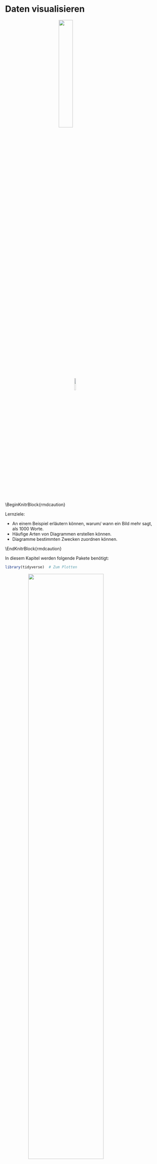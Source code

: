


# Daten visualisieren


<img src="images/FOM.jpg" width="30%" style="display: block; margin: auto;" />

<img src="images/licence.png" width="10%" style="display: block; margin: auto;" />



\BeginKnitrBlock{rmdcaution}<div class="rmdcaution">Lernziele:

- An einem Beispiel erläutern können, warum/ wann ein Bild mehr sagt, als 1000 Worte.
- Häufige Arten von Diagrammen erstellen können.
- Diagramme bestimmten Zwecken zuordnen können.

</div>\EndKnitrBlock{rmdcaution}


In diesem Kapitel werden folgende Pakete benötigt:

```r
library(tidyverse)  # Zum Plotten
```


<img src="images/visualisieren/Visualisieren.png" width="70%" style="display: block; margin: auto;" />


Dieses Kapitel erläutert das Daten visualisieren anhand des R-Pakets `ggplot2`.

## Ein Bild sagt mehr als 1000 Worte


Ein Bild sagt bekanntlich mehr als 1000 Worte. Schauen wir uns zur Verdeutlichung das berühmte Beispiel von Anscombe^[https://de.wikipedia.org/wiki/Anscombe-Quartett] an. Es geht hier um vier Datensätze mit zwei Variablen (Spalten; X und Y). Offenbar sind die Datensätze praktisch identisch: Alle X haben den gleichen Mittelwert und die gleiche Varianz; dasselbe gilt für die Y. Die Korrelation zwischen X und Y ist in allen vier Datensätzen gleich. Allerdings erzählt eine Visualisierung der vier Datensätze eine ganz andere Geschichte.


<div class="figure" style="text-align: center">
<img src="images/visualisieren/anscombe.png" alt="Das Anscombe-Quartett" width="70%" />
<p class="caption">(\#fig:fig-anscombe)Das Anscombe-Quartett</p>
</div>


Offenbar "passieren" in den vier Datensätzen gänzlich unterschiedliche Dinge. Dies haben die Statistiken nicht aufgedeckt; erst die Visualisierung erhellte uns... Kurz: Die Visualisierung ist ein unverzichtbares Werkzeug, um zu verstehen, was in einem Datensatz (und damit in der zugrunde liegenden "Natur") passiert. 

Eine coole Variante mit der gleichen Botschaft findet sich [hier](https://www.autodeskresearch.com/publications/samestats) bzw. mit einer Animation [hier](https://d2f99xq7vri1nk.cloudfront.net/DinoSequentialSmaller.gif); vgl. Matejka & Fitzmaurice [-@matejka2017same].


Es gibt viele Möglichkeiten, Daten zu visualisieren (in R). Wir werden uns hier auf einen Weg bzw. ein Paket konzentrieren, der komfortabel, aber mächtig ist und gut zum Prinzip des Durchpfeifens passt: `ggplot2`^["gg" steht für "grammer of graphics" nach einem Buch von Wilkinson[-@wilkinson2006grammar]; "plot" steht für "to plot", also ein Diagramm erstellen ("plotten"); vgl. https://en.wikipedia.org/wiki/Ggplot2].


## Die Anatomie eines Diagramms

`ggplot2` unterscheidet folgende Bestandteile ("Anatomie") eines Diagramms (vgl. Abb. \@ref(fig:fig-anatomie)):

- Daten
- Abbildende Aspekte (Achsen, Farben, ...)
- Geome (statistische Bilder wie Punkte, Linien, Boxplots, ...)


<div class="figure" style="text-align: center">
<img src="images/visualisieren/anatomie_diagramm_crop.jpg" alt="Anatomie eines Diagramms" width="70%" />
<p class="caption">(\#fig:fig-anatomie)Anatomie eines Diagramms</p>
</div>

Bei *Daten* muss ein Dataframe angegeben werden. Zu den *abbildenden Aspekte* (in `ggplot2` als "aesthetics" bzw. `aes` bezeichnet) zählen vor allem die Achsen, aber auch Farben u.a. Was ist mit abbildend gemeint? Weist man einer Achse einen Variable zu, so wird jede Ausprägung der Variablen einer Ausprägung der Achse zugeordnet (welcher Wert genau entscheidet `ggplot2` für uns, wenn wir es nicht explizieren). Mit *Geom* ist das eigentlich Art von "Bild" gemeint, wie Punkt, Linie oder Boxplot (vgl. Abschnitt \@ref(geome)).

>    Erstellt `ggplot2` ein Diagramm, so ordnet es Spalten den Bestandteilen des zu erzeugenden Diagramms zu (auch "mapping" genannt). 

## Einstieg in `ggplot2` - `qplot`

Los geht's! Laden wir zuerst den Datensatz `movies`.


```r
movies <- read.csv("data/movies.csv")
```



```r
qplot(x = year, y = budget, geom = "point", data = movies)
```

<div class="figure" style="text-align: center">
<img src="050_Daten_visualisieren_files/figure-html/fig-movies-1.png" alt="Mittleres Budget pro Jahr" width="70%" />
<p class="caption">(\#fig:fig-movies)Mittleres Budget pro Jahr</p>
</div>

Schauen wir uns den Befehl `qplot` etwas näher an. Wie ist er aufgebaut?


\BeginKnitrBlock{rmdpseudocode}<div class="rmdpseudocode">`qplot`: Erstelle schnell (q wie quick in `qplot`) mal einen Plot (engl. "plot": Diagramm).    
`x`: Der X-Achse soll die Variable "year" zugeordnet werden.    
`y`: Der Y-Achse soll die Variable "budget" zugeorndet werden.  
`geom`: ("geometriches Objekt") Gemalt werden sollen Punkte und zwar pro Beobachtung (hier: Film) ein Punkt; nicht etwa Linien oder Boxplots.
`data`: Als Datensatz bitte `movies` verwenden.  
</div>\EndKnitrBlock{rmdpseudocode}



Offenbar geht die Schwere in den Budgets auseinander; außerdem scheint das Budget größer zu werden. Genau kann man es aber schlecht erkennen in diesem Diagramm. Besser ist es vielleicht die Daten pro Jahr zusammenzufassen in einem Geom und dann diese Geome zu vergleichen:


```r
qplot(x = factor(year), y = budget, geom = "boxplot", data = movies)
```

<img src="050_Daten_visualisieren_files/figure-html/unnamed-chunk-5-1.png" width="70%" style="display: block; margin: auto;" />

Übrigens: `factor(year)` wird benötigt, um aus `year` eine nominalskalierte Variable zu machen. Nur bei nominalskalierten Variablen auf der X-Achse zeichnet `qplot` mehrere Boxplots nebeneinander.

Es sind zu viele Jahre, das macht das Diagramm unübersichtlich. Besser wäre es, Jahrzehnte dazustellen:


```r
movies$Jahrzehnt <- (movies$year / 10) %>% trunc 

movies$Jahrzehnt <- movies$Jahrzehnt * 10
```

Um Jahrzehnte darzustellen müssen wir sozusagen die letzte Jahresziffer "abhacken": "1978" wird zu "178". Das erreichen wir in dem wir die Jahreszahl durch 10 teilen und dann den Rest unter den Tisch fallen lassen (trunkieren, `trunc`). 

Ok, auf ein Neues (Abb. \@ref(fig:fig-movies-jahrzehnt)):


```r

qplot(x = factor(Jahrzehnt), y = budget, geom = "boxplot", data = movies)
```

<div class="figure" style="text-align: center">
<img src="050_Daten_visualisieren_files/figure-html/fig-movies-jahrzehnt-1.png" alt="Film-Budgets über die die Jahrzehnte" width="70%" />
<p class="caption">(\#fig:fig-movies-jahrzehnt)Film-Budgets über die die Jahrzehnte</p>
</div>

Aha, gut. Interessanterweise sanken die Budgets gegen Ende unserer Datenreihe; das ist aber vielleicht nur ein Zufallsrauschen.

"q" in `qplot` steht für "quick". Tatsächlich hat `qplot` einen großen Bruder, `ggplot`^[Achtung: Nicht `qqplot`, nicht `ggplot2`, nicht `gplot`...], der deutlich mehr Funktionen aufweist - und daher auch die umfangreichere (komplexere) Syntax. Fangen wir mit `qplot` an.


Diese Syntax des letzten Beispiels ist recht einfach, nämlich:


```r
qplot (x = X_Achse, y = Y_Achse, data = mein_dataframe, geom = "ein_geom")
```

Wir definieren mit `x`, welche Variable der X-Achse des Diagramms zugewiesen werden soll, z.B. `month`; analog mit Y-Achse. Mit `data` sagen wir, in welchem Dataframe die Spalten "wohnen" und als "geom" ist die Art des statistischen "*geom*etrischen Objects" gemeint, also Punkte, Linien, Boxplots, Balken...

## Häufige Arten von Diagrammen
Unter den vielen Arten von Diagrammen und vielen Arten, diese zu klassifizieren greifen wir uns ein paar häufige Diagramme heraus und schauen uns diese der Reihe nach an.


### Eine kontinuierliche Variable

Schauen wir uns die Verteilung von Filmbudgets aus `movies` an (s. Abb. \@ref(fig:fig-budget-movies)).


```r

qplot(x = budget, data = movies)
```

<div class="figure" style="text-align: center">
<img src="050_Daten_visualisieren_files/figure-html/fig-budget-movies-1.png" alt="Verteilung des Budgets von Filmen" width="70%" />
<p class="caption">(\#fig:fig-budget-movies)Verteilung des Budgets von Filmen</p>
</div>

Weisen wir nur der X-Achse (aber nicht der Y-Achse) eine kontinuierliche Variable zu, so wählt `ggplot2` automatisch als Geom automatisch ein Histogramm; wir müssen daher nicht explizieren, dass wir ein Histogramm als Geom wünschen (aber wir könnten es hinzufügen). 


\BeginKnitrBlock{rmdcaution}<div class="rmdcaution">Was heißt das kleine 'e', das man bei wissenschaftlichen Zahlen hin und wieder sieht (wie im Diagramm \@ref(fig:fig-budget-movies))?

Zum Beispiel: `5.0e+07`. Das $e$ sagt, wie viele Stellen im Exponenten (zur Basis 10) stehen: hier $10^{07}$. Eine große Zahl - eine $1$ gefolgt von *sieben* Nullern: 10000000. Die schöne Zahl soll noch mit 5 multipliziert werden: also 50000000. Bei so vielen Nullern kann man schon mal ein Flimmern vor den Augen bekommen... Daher ist die "wissenschaftliche" Notation ganz praktisch, wenn die Zahlen sehr groß (oder sehr klein) werden. Sehr kleine Zahlen werden mit dieser Notation so dargestellt: `5.0e-07` heißt $frac{1}{10^7}$. Eine Zahl sehr nahe bei Null. Das Minuszeichen zeigt hier, dass wir den Kehrwert der großen Zahl nehmen sollen.
</div>\EndKnitrBlock{rmdcaution}
Alternativ wäre ein Dichtediagramm hier von Interesse:





```r
qplot(x = budget, data = movies, geom = "density")
```

<img src="050_Daten_visualisieren_files/figure-html/unnamed-chunk-9-1.png" width="70%" style="display: block; margin: auto;" />

Was man sich merken muss, ist, dass hier nur das Geom mit Anführungsstrichen zu benennen ist, die übrigen Parameter *ohne*.

Vielleicht wäre es noch schön, beide Geome zu kombinieren in einem Diagramm. Das ist etwas komplizierter; wir müssen zum großen Bruder `ggplot` umsteigen, da `qplot` nicht diese Funktionen anbietet.


```r
ggplot(data = movies) +
  aes(x = budget) +
  geom_histogram(aes(y = ..density..), alpha = .7) +
  geom_density(color = "blue")
```

<img src="050_Daten_visualisieren_files/figure-html/unnamed-chunk-10-1.png" width="70%" style="display: block; margin: auto;" />

Zuerst haben wir mit dem Parameter `data` den Dataframe benannt. `aes` definiert, welche Variablen welchen Achsen (oder auch z.B. Füllfarben) zugewiesen werden. Hier sagen wir, dass die Schuhgröße auf X-Achse stehen soll. Das `+`-Zeichen trennt die einzelnen Bestandteile des `ggplot`-Aufrufs voneinander. Als nächstes sagen wir, dass wir gerne ein Histogram hätten: `geom_histogram`. Dabei soll aber nicht wie gewöhnlich auf der X-Achse die Häufigkeit stehen, sondern die Dichte. `ggplot` berechnet selbständig die Dichte und nennt diese Variable `..density..`; die vielen Punkte sollen wohl klar machen, dass es sich nicht um eine "normale" Variable aus dem eigenen Datenframe handelt, sondern um eine "interne" Variable von `ggplot` - die wir aber nichtsdestotrotz verwenden können. `alpha` bestimmt die "Durchsichtigkeit" eines Geoms; spielen Sie mal etwas damit herum. Schließlich malen wir noch ein blaues Dichtediagramm *über* das Histogramm.

Wünsche sind ein Fass ohne Boden... Wäre es nicht interessant, einzelne Zeiträume (Jahrzehnte) zu vergleichen? Schauen wir uns die letzten Jahrzehnte im Vergleich an.


```r
movies2 <- filter(movies, Jahrzehnt > 1980)

movies2$Jahrzehnt <- factor(movies2$Jahrzehnt)

qplot(x = budget, 
      data = movies2, 
      geom = "density", 
      fill = Jahrzehnt, 
      alpha = I(.7))
```

<img src="050_Daten_visualisieren_files/figure-html/unnamed-chunk-11-1.png" width="70%" style="display: block; margin: auto;" />

`qplot` erwartet immer *Variablen* als Parameter; wollen wir mal keine Variable, sondern eine fixen Wert, wie 0.7, übergeben, so können wir das mit dem Befehl `I` (wie "identity") tun.

Hier sollten vielleicht noch die Extremwerte entfernt werden, um den Blick auf das Gros der Werte nicht zu verstellen:


```r

movies2 %>% 
  filter(budget < 1e08) -> movies2

qplot(x = budget, 
      data = movies2,      
      geom = "density", 
      fill = Jahrzehnt, 
      alpha = I(.7))
```

<img src="050_Daten_visualisieren_files/figure-html/unnamed-chunk-12-1.png" width="70%" style="display: block; margin: auto;" />

Besser. Man kann das Durchpfeifen auch bis zu `qplot` weiterführen:


```r
movies %>% 
  filter(budget < 1e+08, Jahrzehnt >= 1990) %>% 
  mutate(Jahrzehnt = factor(Jahrzehnt)) %>% 
  qplot(x = budget, data = ., geom = "density", 
        fill = Jahrzehnt, alpha = I(.7))
```

<img src="050_Daten_visualisieren_files/figure-html/unnamed-chunk-13-1.png" width="70%" style="display: block; margin: auto;" />

Die Pfeife versucht im Standard, das Endprodukt des letzten Arbeitsschritts an den *ersten* Parameter des nächsten Befehls weiterzugeben. Ein kurzer Blick in die Hilfe von `qplot` zeigt, dass der erste Parameter nicht `data` ist, sondern `x`. Daher müssen wir explizit sagen, an welchen Parameter wir das Endprodukt des letzen Arbeitsschritts geben wollen. Netterweise müssen wir dafür nicht viel tippen: Mit einem schlichten Punkt `.` können wir sagen "nimm den Dataframe, so wie er vom letzten Arbeitsschritt ausgegeben wurde".

Mit `fill = Jahrzehnt` sagen wir `qplot`, dass er für jedes Jahrzehnt jeweils ein Dichtediagramm erzeugen soll; jedem Dichtediagramm wird dabei eine Farbe zugewiesen (die uns `ggplot2` im Standard voraussucht). Mit anderen Worten: Die Werte von `Jahrzehnt` werden der *Füllfarbe* der Histogramme zugeordnet. Anstelle der Füllfarbe hätten wir auch die Linienfarbe verwenden können; die Syntax wäre dann: `color = sex`. Man beachte, dass die Variable für `fill` oder `color` eine nominale Variable (`factor` oder `character`) sein muss, damit `ggplot2` tut, was will wollen.

### Zwei kontinuierliche Variablen

Ein Streudiagramm ist die klassische Art, zwei metrische Variablen darzustellen. Das ist mit `qplot` einfach:


```r
p <- qplot(x = budget, y = rating, data = movies2)
p
```

<img src="050_Daten_visualisieren_files/figure-html/unnamed-chunk-14-1.png" width="70%" style="display: block; margin: auto;" />

Wir weisen wieder der X-Achse und der Y-Achse eine Variable zu; handelt es sich in beiden Fällen um Zahlen, so wählt `ggplot2` automatisch ein Streudiagramm - d.h. Punkte als Geom (`geom = "point"`). 

Es ist nicht wirklich ein Trend erkennbar: Teuere Filme sind nicht unbedingt beliebter bzw. besser bewertet. Zeichnen wir eine Trendgerade ein.


```r
p + geom_smooth(method = "lm")
```

<img src="050_Daten_visualisieren_files/figure-html/unnamed-chunk-15-1.png" width="70%" style="display: block; margin: auto;" />

Synonym könnten wir auch schreiben:


```r
wo_men %>% 
  filter(height > 150, height < 210, shoe_size < 55) %>% 
  ggplot() +
  aes(x = height, y = shoe_size) +
  geom_point() +
  geom_smooth(method = "lm")
```

Da `ggplot` als *ersten* Parameter die Daten erwartet, kann die Pfeife hier problemlos durchgereicht werden. *Innerhalb* eines `ggplot`-Aufrufs werden die einzelne Teile durch ein Pluszeichen `+` voneinander getrennt. Nachdem wir den Dataframe benannt haben, definieren wir die Zuweisung der Variablen zu den Achsen mit `aes` ("aes" wie "aesthetics", also das "Sichtbare" eines Diagramms, die Achsen etc., werden definiert). Ein "Smooth-Geom" ist eine Linie, die sich schön an die Punkte anschmiegt, in diesem Falls als Gerade (lineares Modell, `lm`).

Bei sehr großen Datensätze, sind Punkte unpraktisch, da sie sich überdecken ("overplotting"). Ein Abhilfe ist es, die Punkte nur "schwach" zu färben. Dazu stellt man die "Füllstärke" der Punkte über `alpha` ein: `geom_point(alpha = 1/100)`. Um einen passablen Alpha-Wert zu finden, bedarf es häufig etwas Probierens. Zu beachten ist, dass es mitunter recht lange dauert, wenn `ggplot` viele (>100.000) Punkte malen soll.

Bei noch größeren Datenmengen bietet sich an, den Scatterplot als "Schachbrett" aufzufassen, und das Raster einzufärben, je nach Anzahl der Punkte pro Schachfeld; zwei Geome dafür sind `geom_hex()` und `geom_bin2d()`.


```r
nrow(movies)  # groß, ein bisschen wenigstens
#> [1] 58788

ggplot(movies) +
  aes(x = year, y = budget) +
  geom_hex()
```

<img src="050_Daten_visualisieren_files/figure-html/flights_hexbin-1.png" width="70%" style="display: block; margin: auto;" />


Wenn man dies verdaut hat, wächst der Hunger nach einer Aufteilung in Gruppen.


```r
wo_men %>% 
  dplyr::filter(height > 150, height < 210, shoe_size < 55) -> wo_men2

wo_men2 %>% 
  qplot(x = height, y = shoe_size, color = sex, data = .)
```

<img src="050_Daten_visualisieren_files/figure-html/fig-aes-color-1.png" width="70%" style="display: block; margin: auto;" />

Mit `color = sex` sagen wir, dass die Linienfarbe (der Punkte) entsprechend der Stufen von `sex` eingefärbt werden sollen. Die genaue Farbwahl übernimmt `ggplot2` für uns.


Alternativ kann man auch zwei "Teil-Bildchen" ("facets") erstellen, eines für Frauen und eines für Männer:


```r
wo_men %>% 
  dplyr::filter(height > 150, height < 210, shoe_size < 55) %>% 
  qplot(x = height, y = shoe_size, facets = "~sex", color = sex, data = .)
```

<img src="050_Daten_visualisieren_files/figure-html/unnamed-chunk-17-1.png" width="70%" style="display: block; margin: auto;" />

Man beachte die Tilde `~`, die vor die "Gruppierungsvariable" `sex` zu setzen ist.

#### Vertiefung zu Facetten

Ein netter visueller Effekt wird erreicht, wenn in jeder Facette zwar alle Punkte gezeigt werden in einem leichten Grau. Aber farbig betont werden nur die Punkte, die zur jeweiligen Gruppe gehören. Der optische Eindruck erklärt es einfacher als Worte:


```r
wo_men %>% 
  dplyr::filter(height > 150, height < 210, shoe_size < 55) %>% 
  dplyr::select(-sex) -> wo_men4

wo_men4 %>% 
  ggplot(ggplot2::aes(x = height, y = shoe_size)) +
  geom_point(color = "grey80") +
  # facet_wrap(~sex) +
  geom_point(data = wo_men2, ggplot2::aes(color = sex))
  
```

<img src="050_Daten_visualisieren_files/figure-html/wo-men-facetten-bsp-1.png" width="70%" style="display: block; margin: auto;" />


Der "ggplot-Trick" ist, zuerst die Punkte *ohne* Gruppierungsinformation (hier: `sex`) zu plotten. Danach plotten wir die nach Gruppenzugehörigkeit gefärbten Punkte.


### Eine nominale Variable
Bei nominalen Variablen, geht es in der Regel darum, Häufigkeiten auszuzählen. Ein Klassiker: Wie viele Männer und Frauen finden sich in dem Datensatz? Wie viele Studenten haben (nicht) bestanden?


```r

stats_test <- read.csv("data/test_inf_short.csv"
                       )
qplot(x = bestanden, data = stats_test)
```

<img src="050_Daten_visualisieren_files/figure-html/unnamed-chunk-18-1.png" width="70%" style="display: block; margin: auto;" />

Falls nur die X-Achse definiert ist und dort eine Faktorvariable oder eine Text-Variable steht, dann nimmt `qplot` automatisch ein Balkendiagramm als Geom (es steht uns frei, trotzdem `geom = bar` anzugeben).


Wir könnten uns jetzt die Frage stellen, wie viele Nicht-Interessierte und Hoch-Interessierte es in der Gruppe, die bestanden hat (`bestanden == "yes"`) gibt; entsprechend für die Gruppe, die nicht bestanden hat. 


```r

  
qplot(x = bestanden, fill = factor(interest), data = stats_test)
```

<img src="050_Daten_visualisieren_files/figure-html/unnamed-chunk-19-1.png" width="70%" style="display: block; margin: auto;" />


Hier haben wir `qplot` gesagt, dass der die Balken entsprechend der Häufigkeit von `interest` füllen soll. Damit `qplot` (und `ggplot`) sich bequemt, die Füllung umzusetzen, müssen wir aus `interet` eine nominal-skalierte Variablen machen - `factor` macht das für uns.


Schön wäre noch, wenn die Balken Anteile (Prozentwerte) angeben würden. Das geht mit `qplot` (so) nicht; wir schwenken auf `ggplot` um. Und, um die Story zuzuspitzen, schauen wir uns nur die Extremwerte von `interest` an.


```r
stats_test %>% 
  filter(interest == 1 | interest == 6) %>% 
  ggplot() +
  aes(x = bestanden, fill = factor(interest)) +
  geom_bar(position = "fill")
```

<img src="050_Daten_visualisieren_files/figure-html/unnamed-chunk-20-1.png" width="70%" style="display: block; margin: auto;" />

Der Lehrer freut sich: In der Gruppe, die bestanden hat, ist der Anteil der ~~freaks~~ Hoch-Interessierten größer als bei den Durchfallern.

Schauen wir uns die Struktur des Befehls `ggplot` näher an.

\BeginKnitrBlock{rmdpseudocode}<div class="rmdpseudocode">
`stats_teste`:  Hey R, nimm den Datensatz `stats_test` UND DANN...  
`ggplot()` : Hey R, male ein Diagramm von Typ `ggplo`t (mit dem Datensatz aus dem vorherigen Pfeifen-Schritt, d.h. aus der vorherigen Zeile, also `stats_test`)!    
`filter`: wir wollen nur Zeilen (Studenten), für die gilt `interest == 1` oder `interest == 6`. Der horizontale Strich heißt 'oder'.   
`+`:  Das Pluszeichen grenzt die Teile eines ggplot-Befehls voneinander ab.  
`aes`:  von "aethetics", also welche Variablen des Datensatzes den sichtbaren Aspekten (v.a. Achsen, Farben) zugeordnet werden.  
`x`: Der X-Achse (Achtung, `x` wird klein geschrieben hier) wird die Variable `bestanden` zugeordnet.   
`y`: gibt es nicht??? Wenn in einem ggplot-Diagramm *keine* Y-Achse definiert wird, wird ggplot automatisch ein Histogramm bzw. ein Balkendiagramm erstellen. Bei diesen Arten von Diagrammen steht auf der Y-Achse keine eigene Variable, sondern meist die Häufigkeit des entsprechenden X-Werts (oder eine Funktion der Häufigkeit, wie relative Häufigkeit).  
`fill` Das Diagramm (die Balken) sollen so gefüllt werden, dass sich die Häufigkeit der Werte von `interest` darin widerspiegelt.  

`geom_XYZ`: Als "Geom" soll ein Balken ("bar") gezeichnet werden.  Ein Geom ist in ggplot2 das zu zeichnende Objekt, also ein Boxplot, ein Balken, Punkte, Linien etc. Entsprechend wird gewünschte Geom mit `geom_bar`, `geom_boxplot`, geom_point` etc. gewählt.  

`position = fill`: `position_fill` will sagen, dass die Balken alle eine Höhe von 100% (1) haben, d.h. gleich hoch sind. Die Balken zeigen also nur die Anteile der Werte der `fill`-Variablen. 
</div>\EndKnitrBlock{rmdpseudocode}



Die einzige Änderung in den Parametern ist `position = "fill"`. Dieser Parameter weist `ggplot` an, die Positionierung der Balken auf die Darstellung von Anteilen auszulegen. Damit haben alle Balken die gleiche Höhe, nämlich 100% (1). Aber die "Füllung" der Balken schwankt je nach der Häufigkeit der Werte von `groesse_gruppe` pro Balken (d.h. pro Wert von `sex`).

Wir sehen, dass die Anteile von großen bzw. kleinen Menschen bei den beiden Gruppen (Frauen vs. Männer) *unterschiedlich hoch* ist. Dies spricht für einen *Zusammenhang* der beiden Variablen; man sagt, die Variablen sind *abhängig* (im statistischen Sinne).

>    Je unterschiedlicher die "Füllhöhe", desto stärker sind die Variablen (X-Achse vs. Füllfarbe) voneinander abhängig (bzw. desto stärker der Zusammenhang). 



### Zwei nominale Variablen 
Arbeitet man mit nominalen Variablen, so sind Kontingenztabellen Täglich Brot. Z.B.: Welche Produkte wurden wie häufig an welchem Standort verkauft? Wie viele Narzisseten gibt es in welcher Management-Stufe? Wie ist die Verteilung von Alkoholkonsum und Körperform bei Menschen einer Single-Börse?. Bleiben wir bei letztem Beispiel. 



```r
data(profiles, package = "okcupiddata")

profiles %>% 
  dplyr::count(drinks, body_type) %>% 
  ggplot +
  aes(x = drinks, y = body_type, fill = n) +
  geom_tile() +
  theme(axis.text.x = element_text(angle = 90))
```

<img src="050_Daten_visualisieren_files/figure-html/unnamed-chunk-21-1.png" width="70%" style="display: block; margin: auto;" />

Was haben wir gemacht? Also:




\BeginKnitrBlock{rmdpseudocode}<div class="rmdpseudocode">Nehme den Datensatz "profiles" UND DANN  
Zähle die Kombinationen von "drinks" und "body_type" UND DANN  
Erstelle ein ggplot-Plot UND DANN  
Weise der X-Achse "drinks" zu, der Y-Achse "body_type" und der Füllfarbe "n" UND DANN  
Male Fliesen UND DANN  
Passe das Thema so an, dass der Winkel für Text der X-Achse auf 90 Grad steht.  
</div>\EndKnitrBlock{rmdpseudocode}

Diese Art von Diagramm nennt man auch 'Mosaicplot', weil es an ein Mosaic erinnert (wer hätt's gedacht).
     
Was sofort ins Auge sticht, ist dass "soziales Trinken", nennen wir es mal so, am häufigsten ist, unabhängig von der Körperform. Ansonsten scheinen die Zusammenhäng nicht sehr stark zu sein.     

### Zusammenfassungen zeigen
Manchmal möchten wir *nicht* die Rohwerte einer Variablen darstellen, sondern z.B. die Mittelwerte pro Gruppe. Mittelwerte sind eine bestimmte *Zusammenfassung* einer Spalte; also fassen wir zuerst die Körpergröße zum Mittelwert zusammen - gruppiert nach Geschlecht.


```r
stats_test %>% 
  group_by(bestanden) %>% 
  summarise(interest_mw = mean(interest, na.rm = TRUE)) -> stats_test_summary

stats_test_summary
#> # A tibble: 2 x 2
#>   bestanden interest_mw
#>      <fctr>       <dbl>
#> 1        ja        3.26
#> 2      nein        2.97
```


Diese Tabelle schieben wir jetzt in `ggplot2`; natürlich hätten wir das gleich in einem Rutsch durchpfeifen können.


```r
stats_test_summary %>% 
  qplot(x = bestanden, y = interest_mw, data = .)
```

<img src="050_Daten_visualisieren_files/figure-html/unnamed-chunk-23-1.png" width="70%" style="display: block; margin: auto;" />

Das Diagramm besticht nicht durch die Tiefe und Detaillierung. Bereichern wir das Diagramm um die Frage, wieviel (jeder Student gelernt hat (`study_time`). Schauen wir uns aber der Einfachheit halber nur die Studenten an, die ganz viel oder ganz wenig gelernt haben.


```r
stats_test %>% 
  group_by(bestanden, study_time) %>% 
  summarise(interest_mw = mean(interest, na.rm = TRUE)) %>% 
  qplot(x = bestanden, y = interest_mw, data = ., color = factor(study_time)) +
  geom_line(aes(group = factor(study_time)))
```

<img src="050_Daten_visualisieren_files/figure-html/unnamed-chunk-24-1.png" width="70%" style="display: block; margin: auto;" />

In Pseudosyntax:



\BeginKnitrBlock{rmdpseudocode}<div class="rmdpseudocode">Nehme den Datensatz "stats_test" UND DANN  
gruppiere nach den Variablen `bestanden` und `study_time` UND DANN
fasse für diese Gruppen jeweils die Spalte `interest` zum Mittelwert zusammen UND DANN  
male einen schnellen Plot mit diesen Daten UND DANN
füge ein Liniendiagramm dazu, wobei jede Stufe von `study_time` eine Gruppe ist. Und Punkte einer Gruppe sollen verbunden werden.
</div>\EndKnitrBlock{rmdpseudocode}

Warum steht der arme pinkfarbene Punkt bei 'ja' und ~4.5 so für sich alleine oder Linie?^[es gibt kein `study_time == 5` bei den Durchfallen, d.h. bei `bestanden == nein`.]


Alternativ, und deutlich informationsreicher (besser) sind hier Boxplots.


```r
qplot(x = bestanden, 
      y = interest,
      data = stats_test,
      geom = "boxplot")
```

<img src="050_Daten_visualisieren_files/figure-html/unnamed-chunk-25-1.png" width="70%" style="display: block; margin: auto;" />

Hm, wie Sie sehen, sehen Sie nix. Kein Unterschied im Median zwischen den Gruppen. Vergleichen wir mal die Punkte zwischen den einzelnen Interessenstufen.


```r
qplot(x = factor(interest),
      y = score,
      data = stats_test,
      geom = "boxplot")
```

<img src="050_Daten_visualisieren_files/figure-html/unnamed-chunk-26-1.png" width="70%" style="display: block; margin: auto;" />

Das `factor(interest)` brauchen wir, weil `ggplot2` nur dann mehrere Boxplots malt, wenn es Gruppen zum Vergleichen (auf der X-Achse) gibt - sprich wenn auf der X-Achse eine Faktor- oder Textvariable steht.


### Überblick zu häufigen Diagrammtypen

Die Tabelle \@ref(tab:diagrammtypen) fasst die gerade besprochenen Diagrammtypen zusammen.


Table: (\#tab:diagrammtypen)Häufige Diagrammtypen

X-Achse                    Y-Achse                    Diagrammtyp                          
-------------------------  -------------------------  -------------------------------------
kontinuierliche Variable   -                          Histogramm, Dichtediagramm           
kontinuierliche Variable   kontinuierliche Variable   Punkte, Schachbrett-Diagramme        
nominale Variable          -                          Balkendiagramm                       
nominale Variable          nominale Variable          Mosaicplot (Fliesendiagramm)         
nominale Variable          metrische Variable         Punktediagramm für Zusammenfassungen 
nominale Variable          metrische Variable         Boxplots (besser)                    


## Die Gefühlswelt von `ggplot2`

- Geben Sie eine *diskrete X-Achs*e an und *keine Y-Achse*, so greift qplot im Standard auf das Geom `bar` zurück (Balkendiagramm), falls Sie kein Geom angeben:


```r
qplot(x = score, data = stats_test)  # identisch zu
qplot(x = score, data = stats_test, geom = "bar")

```

- Geben Sie eine *kontinuierliche X-Achse* an und *keine Y-Achse*, so greift qplot im Standard auf das Geom `histogram` zurück (Histogramm).



```r
qplot(x = score, data = stats_test)  # identisch zu
qplot(x = score, data = stats_test, geom = "histogram")
```

- Geben Sie eine *kontinuierliche X-Achse* an und eine *kontinuierliche Y-Achse* an, so greift qplot im Standard auf das Geom `point` zurück (Streudiagramm).


```r
qplot(x = score, y = self-eval, data = stats_test)  # identisch zu
qplot(x = score, y=  self-eval, data = stats_test, geom = "point")
```

- Möchten Sie mehrere Geome für eine Variable darstellen, so muss die Gruppierungs-Variable diskret sein:


```r
#oh no: 
qplot(x = rating, y = affairs, geom = "boxplot", data = Affairs)

#oh yes: 
qplot(x = factor(rating), y = affairs, geom = "boxplot", data = Affairs)

#oh yes: 
qplot(x = gender, y = affairs, geom = "boxplot", data = Affairs)
```



## Aufgaben

1. Erzählen Sie einer vertrauenswürdigen Person jeweils eine "Geschichte", die das Zustandekommen der vier Plots von Anscombe (Abb. \@ref(fig:fig-anscombe)) erklärt!

1. Abb. \@ref(fig:fig-movies-jahrzehnt) stellt das mittlerer Budget von Filmem dar; als "Geom" wird ein Boxplot verwendet. Andere Geome wären auch möglich - aber wie sinnvoll wären sie?

1. Erstellen Sie ein Diagramm, welches Histogramme der Verspätung verwendet anstelle von Boxplots! Damit das Diagramm nicht so groß wird, nehmen Sie zur Gruppierung nicht `carrier` sondern `origin`.

1. Ist das Histogramm genauso erfolgreich wie der Boxplot, wenn es darum geht, viele Verteilungen vergleichend zu präsentieren? Warum?

1. Erstellen Sie ein sehr grobes und ein sehr feines Histogramm für die Schuhgröße!


1. Vertiefung: Erstellen Sie ein Diagramm, das sowohl eine Zusammenfassung (Mittelwert) der Körpergrößen nach Geschlecht darstellt als auch die einzelnen Werte darstellt!




## Lösungen

1. :-)

2. :


```r
qplot(x = budget, geom = "histogram", data = movies, facets = ~factor(Jahrzehnt))
```

<div class="figure" style="text-align: center">
<img src="050_Daten_visualisieren_files/figure-html/movies-histogram-1.png" alt="Film-Budgets mit Histogrammen" width="70%" />
<p class="caption">(\#fig:movies-histogram)Film-Budgets mit Histogrammen</p>
</div>

Der Boxplot ist besser geeignet als das Histogramm, um mehrere Verteilungen vergleichend zu präsentieren (vgl. Abb. \@ref(fig:movies-histogram)). Durch die gleiche Ausrichtung der Boxplots ist es dem Auge viel einfacher, Vergleiche anzustellen im Vergleich zu den Histogrammen. Einen optisch schönenen Effekt könnte man mit `geom_jitter` anstelle von `geom_point`erreichen. Auch die Reihenfolge der beiden Geome könnte man umdrehen. Natürlich ist auch an Form, Größe und Farbe der Geome noch zu feilen.


3. :


```r
qplot(x = shoe_size, data = wo_men, bins = 10)
qplot(x = shoe_size, data = wo_men, bins = 50)
```

<img src="050_Daten_visualisieren_files/figure-html/unnamed-chunk-31-1.png" width="70%" style="display: block; margin: auto;" /><img src="050_Daten_visualisieren_files/figure-html/unnamed-chunk-31-2.png" width="70%" style="display: block; margin: auto;" />

4. :


```r
wo_men2 %>% 
  group_by(sex) %>% 
  summarise(height = mean(height)) -> wo_men3


wo_men3 %>% 
  ggplot() +
  aes(x = sex, y = height) +
  geom_point(color = "red", size = 8) +
  geom_point(data = wo_men2, color = "grey80")
```

<img src="050_Daten_visualisieren_files/figure-html/unnamed-chunk-32-1.png" width="70%" style="display: block; margin: auto;" />

Der "Trick" ist hier, erst die zusammengefassten Daten in ein Geom zu stecken (`wo_men3`). Dann werden die Rohdaten (`wo_men2`) ebenfalls in ein Geom gepackt. Allerdings muss die Achsen-Beschriftung bei beiden Geomen identisch sein, sonst gibt es eine Fehlermeldung.


## Richtig oder Falsch^[R, R, F, F, R]

\BeginKnitrBlock{rmdexercises}<div class="rmdexercises">Richtig oder Falsch!?

1. Diese Geome gehören zum (Standard-) ggplot2: bar, histogram, point, density, jitter, boxplot.

1. `qplot` ist eine Funktion im Paket `ggplot2`.

1. Mi `aes` definiert man, wie "ästethisch" das Diagramm sein soll (z.B. grauer Hintergrund vs. weißer Hintergrund, Farbe der Achsen etc.).

1. Diese Geome gehören zum (Standard-) ggplot2: smooth, line, boxwhisker, mosaicplot.

1. Möchte man ein Diagramm erstellen, welches auf der X-Achse `total_bill`, auf der Y-Achse `tip` darstellt, als Geom Punkte verwendet und die Daten aus der Tabelle `tips` bezieht, so ist folgende Syntax korrekt: `qplot(x = total, bill, y = tip, geom = "point", data = tips)

</div>\EndKnitrBlock{rmdexercises}


## Befehlsübersicht

Tabelle \@ref(tab:befehle-vis) fasst die R-Funktionen dieses Kapitels zusammen.


Table: (\#tab:befehle-vis)Befehle des Kapitels 'Daten visualisieren'

Paket::Funktion   Beschreibung                              
----------------  ------------------------------------------
ggplot2::qplot    Malt schnell mal einen Plot               
ggplot2::ggplot   Malt einen Plot                           
factor            Wandelt einen Vektor in den Typ factor um 



## Vertiefung: Geome bei ggplot2 {#geome}

Einen guten Überblick über Geome bietet das Cheatsheet von ggplot2^[https://www.rstudio.com/wp-content/uploads/2015/03/ggplot2-cheatsheet.pdf].

Verschiedenen Taxonomien von statistischen "Bildchen" sind denkbar; eine einfache ist die folgende; es wird nur ein Teil der verfügbaren Geome dargestellt.

1. Eine kontinuerliche Variable

<img src="050_Daten_visualisieren_files/figure-html/unnamed-chunk-33-1.png" width="70%" style="display: block; margin: auto;" />


2. Zwei kontinuierliche Variablen

<img src="050_Daten_visualisieren_files/figure-html/unnamed-chunk-34-1.png" width="70%" style="display: block; margin: auto;" />

3. Eine diskrete Variable (X-Achse)


```r

ggplot(wo_men2) +
  aes(x = sex) +
  geom_bar()
```

<img src="050_Daten_visualisieren_files/figure-html/unnamed-chunk-35-1.png" width="70%" style="display: block; margin: auto;" />


4. Eine diskrete Variable auf der X-Achse und eine kontinuierliche Y-Achse

<img src="050_Daten_visualisieren_files/figure-html/unnamed-chunk-36-1.png" width="70%" style="display: block; margin: auto;" />


## Verweise

- Einen Befehlsüberblick zu `ggplot2` findet sich hier: http://ggplot2.tidyverse.org/reference/.

- Edward Tufte gilt als Grand Seigneur der Datenvisualisierung; er hat mehrere lesenswerte Bücher zu dem Thema geschrieben [@1930824130; @1930824165; @1930824149].

- William Cleveland, ein amerikanischer Statistiker ist bekannt für seine grundlegenden, und weithin akzeptierten Ansätze für Diagramme, die die wesentliche Aussage schnörkellos transportieren [@Cleveland]. 

- Die (graphische) Auswertung von Umfragedaten basiert häufig auf Likert-Skalen. Ob diese metrisches Niveau aufweisen, darf bezweifelt werden. Hier findet sich einige vertiefenden Überlegungen dazu und zur Frage, wie Likert-Daten ausgewertet werden könnten: https://bookdown.org/Rmadillo/likert/. 

- Es finden sich viele Tutorials online zu `ggplot2`; ein deutschsprachiger Tutorial findet sich hier: http://md.psych.bio.uni-goettingen.de/mv/unit/ggplot2/ggplot2.html.


